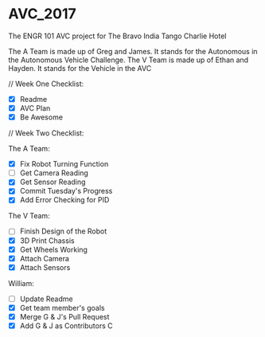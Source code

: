 # AVC_2017
The ENGR 101 AVC project for The Bravo India Tango Charlie Hotel

The A Team is made up of Greg and James. It stands for the Autonomous in the Autonomous Vehicle Challenge.
The V Team is made up of Ethan and Hayden. It stands for the Vehicle in the AVC

// Week One Checklist:

- [x] Readme
- [x] AVC Plan
- [x] Be Awesome

// Week Two Checklist:

The A Team:
- [x] Fix Robot Turning Function
- [ ] Get Camera Reading
- [x] Get Sensor Reading
- [x] Commit Tuesday's Progress
- [x] Add Error Checking for PID

The V Team:
- [ ] Finish Design of the Robot 
- [x] 3D Print Chassis
- [x] Get Wheels Working
- [x] Attach Camera
- [x] Attach Sensors

William:
- [ ] Update Readme
- [x] Get team member's goals
- [x] Merge G & J's Pull Request
- [x] Add G & J as Contributors C
